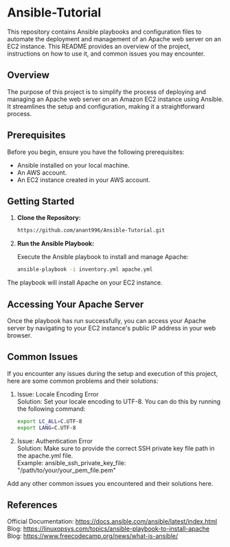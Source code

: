 # Ansible-Tutorial

This repository contains Ansible playbooks and configuration files to automate the deployment and management of an Apache web server on an EC2 instance. This README provides an overview of the project, instructions on how to use it, and common issues you may encounter.

## Overview

The purpose of this project is to simplify the process of deploying and managing an Apache web server on an Amazon EC2 instance using Ansible. It streamlines the setup and configuration, making it a straightforward process.

## Prerequisites

Before you begin, ensure you have the following prerequisites:

- Ansible installed on your local machine.
- An AWS account.
- An EC2 instance created in your AWS account.

## Getting Started

1. **Clone the Repository:**

   ```bash
   https://github.com/anant996/Ansible-Tutorial.git

2. **Run the Ansible Playbook:**

   Execute the Ansible playbook to install and manage Apache:

   ```bash
   ansible-playbook -i inventory.yml apache.yml
The playbook will install Apache on your EC2 instance.

## Accessing Your Apache Server
Once the playbook has run successfully, you can access your Apache server by navigating to your EC2 instance's public IP address in your web browser.

## Common Issues
   If you encounter any issues during the setup and execution of this project, here are some common problems and their solutions:

   1. Issue: Locale Encoding Error<br>
      Solution: Set your locale encoding to UTF-8. You can do this by running the following command:<br>
      ```bash
      export LC_ALL=C.UTF-8
      export LANG=C.UTF-8
      
   2. Issue: Authentication Error<br>
      Solution: Make sure to provide the correct SSH private key file path in the apache.yml file.<br>
      Example: ansible_ssh_private_key_file: "/path/to/your/your_pem_file.pem"<br>

Add any other common issues you encountered and their solutions here. 

## References
   Official Documentation: https://docs.ansible.com/ansible/latest/index.html<br>
   Blog: https://linuxopsys.com/topics/ansible-playbook-to-install-apache<br>
   Blog: https://www.freecodecamp.org/news/what-is-ansible/


